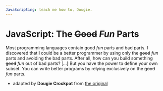 ```yaml
---
JavaScripting: teach me how to, Dougie.
---
```


# JavaScript: The ~~Good~~ _Fun_ Parts

Most programming languages contain ~~good~~ _fun_ parts and bad parts. I discovered that I
could be a better programmer by using only the ~~good~~ _fun_ parts and avoiding the bad
parts. After all, how can you build something ~~good~~ _fun_ out of bad parts? [...] But
you have the power to define your own subset. You can write better programs by relying
exclusively on the ~~good~~ _fun_ parts.

- adapted by **Dougie Crockpot** from
  [the original](https://www.oreilly.com/library/view/javascript-the-good/9780596517748/)

<!-- tags: metappet -->